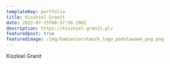 ```yaml
---
templateKey: portfolio
title: Kiszkiel Granit
date: 2022-07-25T08:57:56.298Z
description: https://kiszkiel-granit.pl/
featuredpost: true
featuredimage: /img/kamieniarstwozk_logo_podstawowe_png.png
---
```

Kiszkiel Granit